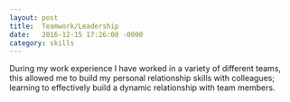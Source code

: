 ```yaml
---
layout: post
title:  Teamwork/Leadership
date:   2016-12-15 17:26:00 -0000
category: skills
---
```

During my work experience I have worked in a variety of different teams, this allowed me to build my personal relationship skills with colleagues; learning to effectively build a dynamic relationship with team members.
